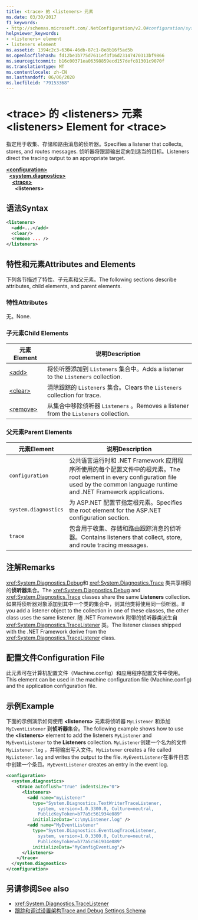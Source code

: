 ```yaml
---
title: <trace> 的 <listeners> 元素
ms.date: 03/30/2017
f1_keywords:
- http://schemas.microsoft.com/.NetConfiguration/v2.0#configuration/system.diagnostics/trace/listeners
helpviewer_keywords:
- <listeners> element
- listeners element
ms.assetid: 1394c2c3-6304-46db-87c1-8e8b16f5ad5b
ms.openlocfilehash: fd12be1b775d7611ef3f16d23147470313bf9866
ms.sourcegitcommit: b16c00371ea06398859ecd157defc81301c9070f
ms.translationtype: MT
ms.contentlocale: zh-CN
ms.lasthandoff: 06/06/2020
ms.locfileid: "79153368"
---
```

# <a name="listeners-element-for-trace"></a><span data-ttu-id="3ab4e-102">\<trace> 的 \<listeners> 元素</span><span class="sxs-lookup"><span data-stu-id="3ab4e-102">\<listeners> Element for \<trace></span></span>
<span data-ttu-id="3ab4e-103">指定用于收集、存储和路由消息的侦听器。</span><span class="sxs-lookup"><span data-stu-id="3ab4e-103">Specifies a listener that collects, stores, and routes messages.</span></span> <span data-ttu-id="3ab4e-104">侦听器将跟踪输出定向到适当的目标。</span><span class="sxs-lookup"><span data-stu-id="3ab4e-104">Listeners direct the tracing output to an appropriate target.</span></span>  

[**\<configuration>**](../configuration-element.md)\
&nbsp;&nbsp;[**\<system.diagnostics>**](system-diagnostics-element.md)\
&nbsp;&nbsp;&nbsp;&nbsp;[**\<trace>**](trace-element.md)\
&nbsp;&nbsp;&nbsp;&nbsp;&nbsp;&nbsp;**\<listeners>**

## <a name="syntax"></a><span data-ttu-id="3ab4e-105">语法</span><span class="sxs-lookup"><span data-stu-id="3ab4e-105">Syntax</span></span>  
  
```xml  
<listeners>
  <add>...</add>  
  <clear/>  
  <remove ... />  
</listeners>  
```  
  
## <a name="attributes-and-elements"></a><span data-ttu-id="3ab4e-106">特性和元素</span><span class="sxs-lookup"><span data-stu-id="3ab4e-106">Attributes and Elements</span></span>  
 <span data-ttu-id="3ab4e-107">下列各节描述了特性、子元素和父元素。</span><span class="sxs-lookup"><span data-stu-id="3ab4e-107">The following sections describe attributes, child elements, and parent elements.</span></span>  
  
### <a name="attributes"></a><span data-ttu-id="3ab4e-108">特性</span><span class="sxs-lookup"><span data-stu-id="3ab4e-108">Attributes</span></span>  
 <span data-ttu-id="3ab4e-109">无。</span><span class="sxs-lookup"><span data-stu-id="3ab4e-109">None.</span></span>  
  
### <a name="child-elements"></a><span data-ttu-id="3ab4e-110">子元素</span><span class="sxs-lookup"><span data-stu-id="3ab4e-110">Child Elements</span></span>  
  
|<span data-ttu-id="3ab4e-111">元素</span><span class="sxs-lookup"><span data-stu-id="3ab4e-111">Element</span></span>|<span data-ttu-id="3ab4e-112">说明</span><span class="sxs-lookup"><span data-stu-id="3ab4e-112">Description</span></span>|  
|-------------|-----------------|  
|[\<add>](add-element-for-listeners-for-trace.md)|<span data-ttu-id="3ab4e-113">将侦听器添加到 `Listeners` 集合中。</span><span class="sxs-lookup"><span data-stu-id="3ab4e-113">Adds a listener to the `Listeners` collection.</span></span>|  
|[\<clear>](clear-element-for-listeners-for-trace.md)|<span data-ttu-id="3ab4e-114">清除跟踪的 `Listeners` 集合。</span><span class="sxs-lookup"><span data-stu-id="3ab4e-114">Clears the `Listeners` collection for trace.</span></span>|  
|[\<remove>](remove-element-for-listeners-for-trace.md)|<span data-ttu-id="3ab4e-115">从集合中移除侦听器 `Listeners` 。</span><span class="sxs-lookup"><span data-stu-id="3ab4e-115">Removes a listener from the `Listeners` collection.</span></span>|  
  
### <a name="parent-elements"></a><span data-ttu-id="3ab4e-116">父元素</span><span class="sxs-lookup"><span data-stu-id="3ab4e-116">Parent Elements</span></span>  
  
|<span data-ttu-id="3ab4e-117">元素</span><span class="sxs-lookup"><span data-stu-id="3ab4e-117">Element</span></span>|<span data-ttu-id="3ab4e-118">说明</span><span class="sxs-lookup"><span data-stu-id="3ab4e-118">Description</span></span>|  
|-------------|-----------------|  
|`configuration`|<span data-ttu-id="3ab4e-119">公共语言运行时和 .NET Framework 应用程序所使用的每个配置文件中的根元素。</span><span class="sxs-lookup"><span data-stu-id="3ab4e-119">The root element in every configuration file used by the common language runtime and .NET Framework applications.</span></span>|  
|`system.diagnostics`|<span data-ttu-id="3ab4e-120">为 ASP.NET 配置节指定根元素。</span><span class="sxs-lookup"><span data-stu-id="3ab4e-120">Specifies the root element for the ASP.NET configuration section.</span></span>|  
|`trace`|<span data-ttu-id="3ab4e-121">包含用于收集、存储和路由跟踪消息的侦听器。</span><span class="sxs-lookup"><span data-stu-id="3ab4e-121">Contains listeners that collect, store, and route tracing messages.</span></span>|  
  
## <a name="remarks"></a><span data-ttu-id="3ab4e-122">注解</span><span class="sxs-lookup"><span data-stu-id="3ab4e-122">Remarks</span></span>  
 <span data-ttu-id="3ab4e-123"><xref:System.Diagnostics.Debug>和 <xref:System.Diagnostics.Trace> 类共享相同的**侦听器**集合。</span><span class="sxs-lookup"><span data-stu-id="3ab4e-123">The <xref:System.Diagnostics.Debug> and <xref:System.Diagnostics.Trace> classes share the same **Listeners** collection.</span></span> <span data-ttu-id="3ab4e-124">如果将侦听器对象添加到其中一个类的集合中，则其他类将使用同一侦听器。</span><span class="sxs-lookup"><span data-stu-id="3ab4e-124">If you add a listener object to the collection in one of these classes, the other class uses the same listener.</span></span> <span data-ttu-id="3ab4e-125">随 .NET Framework 附带的侦听器类派生自 <xref:System.Diagnostics.TraceListener> 类。</span><span class="sxs-lookup"><span data-stu-id="3ab4e-125">The listener classes shipped with the .NET Framework derive from the <xref:System.Diagnostics.TraceListener> class.</span></span>  
  
## <a name="configuration-file"></a><span data-ttu-id="3ab4e-126">配置文件</span><span class="sxs-lookup"><span data-stu-id="3ab4e-126">Configuration File</span></span>  
 <span data-ttu-id="3ab4e-127">此元素可在计算机配置文件（Machine.config）和应用程序配置文件中使用。</span><span class="sxs-lookup"><span data-stu-id="3ab4e-127">This element can be used in the machine configuration file (Machine.config) and the application configuration file.</span></span>  
  
## <a name="example"></a><span data-ttu-id="3ab4e-128">示例</span><span class="sxs-lookup"><span data-stu-id="3ab4e-128">Example</span></span>  
 <span data-ttu-id="3ab4e-129">下面的示例演示如何使用 **\<listeners>** 元素将侦听器 `MyListener` 和添加 `MyEventListener` 到**侦听器**集合。</span><span class="sxs-lookup"><span data-stu-id="3ab4e-129">The following example shows how to use the **\<listeners>** element to add the listeners `MyListener` and `MyEventListener` to the **Listeners** collection.</span></span> <span data-ttu-id="3ab4e-130">`MyListener`创建一个名为的文件 `MyListener.log` ，并将输出写入文件。</span><span class="sxs-lookup"><span data-stu-id="3ab4e-130">`MyListener` creates a file called `MyListener.log` and writes the output to the file.</span></span> <span data-ttu-id="3ab4e-131">`MyEventListener`在事件日志中创建一个条目。</span><span class="sxs-lookup"><span data-stu-id="3ab4e-131">`MyEventListener` creates an entry in the event log.</span></span>  
  
```xml  
<configuration>  
  <system.diagnostics>  
    <trace autoflush="true" indentsize="0">  
      <listeners>  
        <add name="myListener"
          type="System.Diagnostics.TextWriterTraceListener,
            system, version=1.0.3300.0, Culture=neutral,
            PublicKeyToken=b77a5c561934e089"
          initializeData="c:\myListener.log" />  
        <add name="MyEventListener"  
          type="System.Diagnostics.EventLogTraceListener,
            system, version=1.0.3300.0, Culture=neutral,
            PublicKeyToken=b77a5c561934e089"  
          initializeData="MyConfigEventLog"/>  
      </listeners>  
    </trace>  
  </system.diagnostics>  
</configuration>  
```  
  
## <a name="see-also"></a><span data-ttu-id="3ab4e-132">另请参阅</span><span class="sxs-lookup"><span data-stu-id="3ab4e-132">See also</span></span>

- <xref:System.Diagnostics.TraceListener>
- [<span data-ttu-id="3ab4e-133">跟踪和调试设置架构</span><span class="sxs-lookup"><span data-stu-id="3ab4e-133">Trace and Debug Settings Schema</span></span>](index.md)
